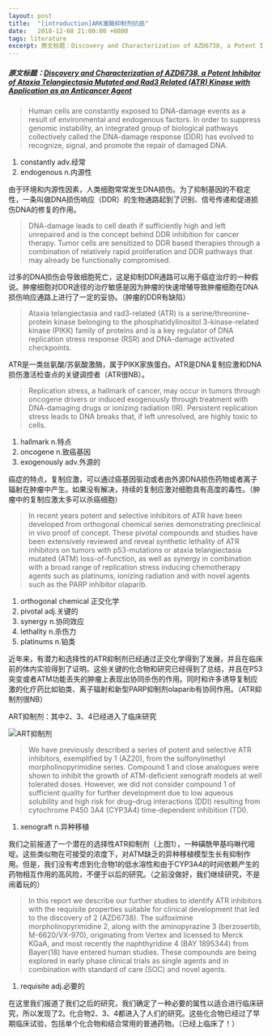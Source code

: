 ```yaml
---
layout: post
title:  "[introduction]ARK激酶抑制剂抗癌"
date:   2018-12-08 21:00:00 +0800
tags: literature
excerpt: 原文标题：Discovery and Characterization of AZD6738, a Potent Inhibitor of Ataxia Telangiectasia Mutated and Rad3 Related (ATR) Kinase with Application as an Anticancer Agent
---
```


##### 原文标题：[Discovery and Characterization of AZD6738, a Potent Inhibitor of Ataxia Telangiectasia Mutated and Rad3 Related (ATR) Kinase with Application as an Anticancer Agent][artical_url]

> Human cells are constantly exposed to DNA-damage events as a result of environmental and endogenous factors. In order to suppress genomic instability, an integrated group of biological pathways collectively called the DNA-damage response (DDR) has evolved to recognize, signal, and promote the repair of damaged DNA.

1. constantly adv.经常
2. endogenous n.内源性

由于环境和内源性因素，人类细胞常常发生DNA损伤。为了抑制基因的不稳定性，一条叫做DNA损伤响应（DDR）的生物通路起到了识别、信号传递和促进损伤DNA的修复的作用。

> DNA-damage leads to cell death if sufficiently high and left unrepaired and is the concept behind DDR inhibition for cancer therapy. Tumor cells are sensitized to DDR based therapies through a combination of relatively rapid proliferation and DDR pathways that may already be functionally compromised.

过多的DNA损伤会导致细胞死亡，这是抑制DDR通路可以用于癌症治疗的一种假说。肿瘤细胞对DDR途径的治疗敏感是因为肿瘤的快速增殖导致肿瘤细胞在DNA损伤响应通路上进行了一定的妥协。（肿瘤的DDR有缺陷）

>  Ataxia telangiectasia and rad3-related (ATR) is a serine/threonine-protein kinase belonging to the phosphatidylinositol 3-kinase-related kinase (PIKK) family of proteins and is a key regulator of DNA replication stress response (RSR) and DNA-damage activated checkpoints.

ATR是一类丝氨酸/苏氨酸激酶，属于PIKK家族蛋白。ATR是DNA复制应激和DNA损伤激活检查点的关键调控者（ATR很NB）。

> Replication stress, a hallmark of cancer, may occur in tumors through oncogene drivers or induced exogenously through treatment with DNA-damaging drugs or ionizing radiation (IR). Persistent replication stress leads to DNA breaks that, if left unresolved, are highly toxic to cells.

1. hallmark n.特点
2. oncogene n.致癌基因
3. exogenously adv.外源的

癌症的特点，复制应激，可以通过癌基因驱动或者由外源DNA损伤药物或者离子辐射在肿瘤中产生。如果没有解决，持续的复制应激对细胞具有高度的毒性。（肿瘤中的复制应激太多可以杀癌细胞）

> In recent years potent and selective inhibitors of ATR have been developed from orthogonal chemical series demonstrating preclinical in vivo proof of concept. These pivotal compounds and studies have been extensively reviewed and reveal synthetic lethality of ATR inhibitors on tumors with p53-mutations or ataxia telangiectasia mutated (ATM) loss-of-function, as well as synergy in combination with a broad range of replication stress inducing chemotherapy agents such as platinums, ionizing radiation and with novel agents such as the PARP inhibitor olaparib.

1. orthogonal chemical 正交化学
2. pivotal adj.关键的
3. synergy n.协同效应
4. lethality n.杀伤力
5. platinums n.铂类

近年来，有潜力和选择性的ATR抑制剂已经通过正交化学得到了发展，并且在临床前的体内实验得到了证明。这些关键的化合物和研究已经得到了总结，并且在P53突变或者ATM功能丢失的肿瘤上表现出协同杀伤的作用。同时和许多诱导复制应激的化疗药比如铂类、离子辐射和新型PARP抑制剂olaparib有协同作用。（ATR抑制剂很NB）

ART抑制剂：其中2、3、4已经进入了临床研究

![ART抑制剂](https://pubs.acs.org/appl/literatum/publisher/achs/journals/content/jmcmar/2018/jmcmar.2018.61.issue-22/acs.jmedchem.8b01187/20181119/images/large/jm-2018-01187z_0008.jpeg)

> We have previously described a series of potent and selective ATR inhibitors, exemplified by 1 (AZ20), from the sulfonylmethyl morpholinopyrimidine series. Compound 1 and close analogues were shown to inhibit the growth of ATM-deficient xenograft models at well tolerated doses. However, we did not consider compound 1 of sufficient quality for further development due to low aqueous solubility and high risk for drug–drug interactions (DDI) resulting from cytochrome P450 3A4 (CYP3A4) time-dependent inhibition (TDI).

1. xenograft n.异种移植

我们之前报道了一个潜在的选择性ATR抑制剂（上图1），一种磺酰甲基吗啉代嘧啶。这些类似物在可接受的浓度下，对ATM缺乏的异种移植模型生长有抑制作用。但是，我们没有考虑到化合物1的低水溶性和由于CYP3A4的时间依赖产生的药物相互作用的高风险，不便于以后的研究。（之前没做好，我们继续研究，不是闹着玩的）

> In this report we describe our further studies to identify ATR inhibitors with the requisite properties suitable for clinical development that led to the discovery of 2 (AZD6738). The sulfoximine morpholinopyrimidine 2, along with the aminopyrazine 3 (berzosertib, M-6620/VX-970), originating from Vertex and licensed to Merck KGaA, and most recently the naphthyridine 4 (BAY 1895344) from Bayer(18) have entered human studies. These compounds are being explored in early phase clinical trials as single agents and in combination with standard of care (SOC) and novel agents.

1. requisite adj.必要的

在这里我们报道了我们之后的研究，我们确定了一种必要的属性以适合进行临床研究，所以发现了2。化合物2、3、4都进入了人们的研究。这些化合物已经过了早期临床试验，包括单个化合物和结合常用的普通药物。（已经上临床了！）

[artical_url]: https://pubs.acs.org/doi/full/10.1021/acs.jmedchem.8b01187